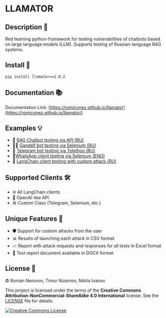 # LLAMATOR

## Description 📖

Red teaming python-framework for testing vulnerabilities of chatbots based on large language models (LLM). Supports testing of Russian-language RAG systems.

## Install 🚀

```bash
pip install llamator==1.0.2
```

## Documentation 📚

Documentation Link: [https://romiconez.github.io/llamator](https://romiconez.github.io/llamator/)

## Examples 💡

* 📄 [RAG Chatbot testing via API (RU)](https://github.com/RomiconEZ/llamator/blob/release/examples/llamator-api.ipynb)
* 🧙‍♂️ [Gandalf bot testing via Selenium (RU)](https://github.com/RomiconEZ/llamator/blob/release/examples/llamator-selenium.ipynb)
* 💬 [Telegram bot testing via Telethon (RU)](https://github.com/RomiconEZ/llamator/blob/release/examples/llamator-telegram.ipynb)
* 📱[WhatsApp client testing via Selenium (ENG)](https://github.com/RomiconEZ/llamator/blob/release/examples/llamator-whatsapp.ipynb)
* 🔗 [LangChain client testing with custom attack (RU)](https://github.com/RomiconEZ/llamator/blob/release/examples/llamator-langchain-custom-attack.ipynb)

## Supported Clients 🛠️

* 🌐 All LangChain clients
* 🧠 OpenAI-like API
* ⚙️ Custom Class (Telegram, Selenium, etc.)

## Unique Features 🌟

* 🛡️ Support for custom attacks from the user
* 📊 Results of launching each attack in CSV format
* 📈 Report with attack requests and responses for all tests in Excel format
* 📄 Test report document available in DOCX format

## License 📜

© Roman Neronov, Timur Nizamov, Nikita Ivanov

This project is licensed under the terms of the **Creative Commons Attribution-NonCommercial-ShareAlike 4.0 International** license. See the [LICENSE](LICENSE) file for details.

[![Creative Commons License](https://i.creativecommons.org/l/by-nc-sa/4.0/88x31.png)](https://creativecommons.org/licenses/by-nc-sa/4.0/)